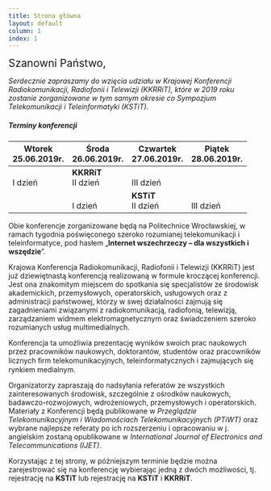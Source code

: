 ```yaml
---
title: Strona główna
layout: default
column: 1
index: 1
---
```


<span style="font-size:1.5em">Szanowni Państwo,</span>

*Serdecznie zapraszamy do wzięcia udziału w Krajowej Konferencji Radiokomunikacji, Radiofonii i Telewizji (KKRRiT), które w 2019 roku zostanie zorganizowane w tym samym okresie co Sympozjum Telekomunikacji i Teleinformatyki (KSTiT).*

##### Terminy konferencji

<table class="u-full-width">
  <thead>
    <tr>
      <th class="calign">Wtorek<br>25.06.2019r.</th>
      <th class="calign">Środa<br>26.06.2019r.</th>
      <th class="calign">Czwartek<br>27.06.2019r.</th>
      <th class="calign">Piątek<br>28.06.2019r.</th>
    </tr>
  </thead>
  <tbody>
    <tr>
      <td class="bco calign"><br>I dzień</td>
      <td class="bco calign"><strong>KKRRiT</strong><br>II dzień</td>
      <td class="bco calign"><br>III dzień</td>
      <td></td>
    </tr>
    <tr>
      <td></td>
      <td class="rco calign"><br>I dzień</td>
      <td class="rco calign"><strong>KSTiT</strong><br>II dzień</td>
      <td class="rco calign"><br>III dzień</td>
    </tr>
  </tbody>
</table>

Obie konferencje zorganizowane będą na Politechnice Wrocławskiej, w ramach tygodnia poświęconego szeroko rozumianej telekomunikacji i teleinformatyce, pod hasłem „**Internet wszechrzeczy – dla wszystkich i wszędzie**”.

Krajowa Konferencja Radiokomunikacji, Radiofonii i Telewizji (KKRRiT) jest już dziewiętnastą konferencją realizowaną w formule kroczącej konferencji. Jest ona znakomitym miejscem do spotkania się specjalistów ze środowisk akademickich, przemysłowych, operatorskich, usługowych oraz z administracji państwowej, którzy w swej działalności zajmują się zagadnieniami związanymi z radiokomunikacją, radiofonią, telewizją, zarządzaniem widmem elektromagnetycznym oraz świadczeniem szeroko rozumianych usług multimedialnych.

Konferencja ta umożliwia prezentację wyników swoich prac naukowych przez pracowników naukowych, doktorantów, studentów oraz pracowników licznych ﬁrm telekomunikacyjnych, teleinformatycznych i zajmujących się rynkiem medialnym.

Organizatorzy zapraszają do nadsyłania referatów ze wszystkich zainteresowanych środowisk, szczególnie z ośrodków naukowych, badawczo-rozwojowych, wdrożeniowych, przemysłowych i operatorskich. Materiały z Konferencji będą publikowane w *Przeglądzie Telekomunikacyjnym i Wiadomościach Telekomunikacyjnych (PTiWT)* oraz wybrane najlepsze referaty po ich rozszerzeniu i opracowaniu w j. angielskim zostaną opublikowane w *International Journal of Electronics and Telecommunications (IJET)*.


Korzystając z tej strony, w późniejszym terminie będzie można zarejestrować się na konferencję wybierając jedną z dwóch możliwości, tj. rejestrację na **KSTiT** lub rejestrację na **KSTiT** i **KKRRiT**.
